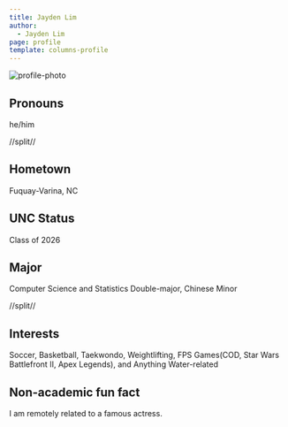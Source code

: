 ```yaml
---
title: Jayden Lim
author:
  - Jayden Lim
page: profile
template: columns-profile
---
```


![profile-photo](../../../static/profile-photos/jaylim.jpg)

## Pronouns

he/him

//split//

## Hometown

Fuquay-Varina, NC

## UNC Status

Class of 2026

## Major

Computer Science and Statistics Double-major, Chinese Minor

//split//

## Interests

Soccer, Basketball, Taekwondo, Weightlifting, FPS Games(COD, Star Wars Battlefront II, Apex Legends), and Anything Water-related

## Non-academic fun fact

I am remotely related to a famous actress.
